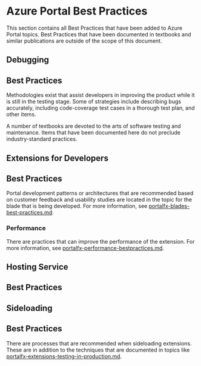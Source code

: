 <a name="azure-portal-best-practices"></a>
# Azure Portal Best Practices

This section contains all Best Practices that have been added to Azure Portal topics. Best Practices that have been documented in textbooks and similar publications are outside of the scope of this document.

<a name="azure-portal-best-practices-debugging"></a>
## Debugging


<a name="azure-portal-best-practices-best-practices"></a>
## Best Practices

Methodologies exist that assist developers in improving the product while it is still in the testing stage. Some of strategies include describing bugs accurately, including code-coverage test cases in a thorough test plan, and other items.

A number of textbooks are devoted to the arts of software testing and maintenance.  Items that have been documented here do not preclude industry-standard practices.


<a name="azure-portal-best-practices-extensions-for-developers"></a>
## Extensions for Developers


<a name="azure-portal-best-practices-best-practices"></a>
## Best Practices

Portal development patterns or architectures that are recommended based on customer feedback and usability studies are located in the topic for the blade that is being developed. For more information, see [portalfx-blades-best-practices.md](portalfx-blades-best-practices.md).

<a name="azure-portal-best-practices-best-practices-performance"></a>
### Performance

There are practices that can improve the performance of the extension.  For more information, see [portalfx-performance-bestpractices.md](portalfx-performance-bestpractices.md).



<!-- 
<a name="azure-portal-best-practices-extensions-for-program-managers"></a>
## Extensions for Program Managers

"gitdown": "include-file", "file": "../templates/portalfx-extensions-bp-forProgramManagers.md"
-->

<a name="azure-portal-best-practices-hosting-service"></a>
## Hosting Service


<a name="azure-portal-best-practices-best-practices"></a>
## Best Practices




<a name="azure-portal-best-practices-sideloading"></a>
## Sideloading


<a name="azure-portal-best-practices-best-practices"></a>
## Best Practices

There are processes that are recommended when sideloading extensions.  These are in addition to the techniques that are documented in topics like [portalfx-extensions-testing-in-production.md](portalfx-extensions-testing-in-production.md).

